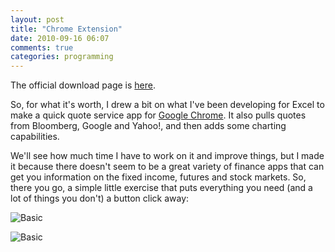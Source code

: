 ```yaml
---
layout: post
title: "Chrome Extension"
date: 2010-09-16 06:07
comments: true
categories: programming
---
```


The official download page is [here][web_store].

So, for what it's worth, I drew a bit on what I've been developing for Excel to
make a quick quote service app for [Google Chrome][chrome]. It also pulls quotes
from Bloomberg, Google and Yahoo!, and then adds some charting capabilities.

We'll see how much time I have to work on it and improve things, but I made it
because there doesn't seem to be a great variety of finance apps that can get
you information on the fixed income, futures and stock markets. So, there you
go, a simple little exercise that puts everything you need (and a lot of things
you don't) a button click away:

![Basic][basic]

![Basic][goog]

  [web_store]:https://chrome.google.com/extensions/detail/bhnbpahgjklokfhbaaifmgcjapolomgj
  [chrome]:http://www.google.com/chrome/intl/en/landing_chrome.html?hl=en
  [basic]:/images/prisma_quotes/basic.png
  [goog]:/images/prisma_quotes/goog.png

